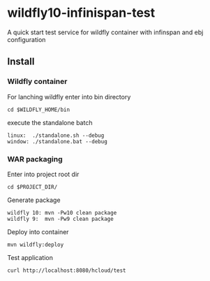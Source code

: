 # wildfly10-infinispan-test
A quick start test service for wildfly container with infinspan and ebj configuration

## Install

### Wildfly container
For lanching wildfly enter into bin directory

	cd $WILDFLY_HOME/bin
	
execute the standalone batch

	linux:  ./standalone.sh --debug
	window: ./standalone.bat --debug

### WAR packaging
Enter into project root dir

	cd $PROJECT_DIR/

Generate package 

	wildfly 10: mvn -Pw10 clean package
	wildfly 9:  mvn -Pw9 clean package

Deploy into container

	mvn wildfly:deploy

Test application

	curl http://localhost:8080/hcloud/test
	
